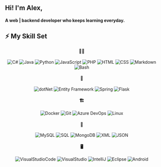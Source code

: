 ## Hi! I'm Alex,

#### A **web | backend developer** who keeps learning everyday.


## ⚡ My Skill Set 
<p>
<h4 align="center">🧑‍💻</h4>
<p align="center">
<img alt="C#" src="https://custom-icon-badges.demolab.com/badge/C%23-68217A.svg?logo=cs2&logoColor=white&style=for-the-badge">
<img alt="Java" src="https://custom-icon-badges.demolab.com/badge/Java-007396.svg?logo=java&logoColor=white&style=for-the-badge">
<img alt="Python" src="https://img.shields.io/badge/Python-14354C.svg?logo=python&logoColor=white&style=for-the-badge">
<img alt="JavaScript" src="https://img.shields.io/badge/JavaScript-F7DF1E.svg?logo=javascript&logoColor=black&style=for-the-badge">
<img alt="PHP" src="https://img.shields.io/badge/PHP-7A86B8?logo=php&logoColor=white&style=for-the-badge">
<img alt="HTML" src="https://img.shields.io/badge/HTML-E34F26.svg?logo=html5&logoColor=white&style=for-the-badge">
<img alt="CSS" src="https://img.shields.io/badge/CSS-1572B6.svg?logo=css3&logoColor=white&style=for-the-badge">
<img alt="Markdown" src="https://img.shields.io/badge/Markdown-000000.svg?logo=markdown&logoColor=white&style=for-the-badge">
<img alt="Bash" src="https://custom-icon-badges.demolab.com/badge/Bash-222222.svg?logo=bash&logoColor=white&style=for-the-badge">
</p>
<h4 align="center">🧰</h4>
<p align="center">
<img alt="dotNet" src="https://custom-icon-badges.demolab.com/badge/.NET%20FRAMEWORK-68217A.svg?logo=dotnet&logoColor=white&style=for-the-badge">
<img alt="Entity Framework" src="https://img.shields.io/badge/Entity Framework-0772B7?logo=Microsoft&logoColor=white&style=for-the-badge">
<img alt="Spring" src="https://custom-icon-badges.demolab.com/badge/Spring-13bb52.svg?logo=spring&logoColor=white&style=for-the-badge">
<img alt="Flask" src="https://img.shields.io/badge/Flask-14354C.svg?logo=flask&logoColor=white&style=for-the-badge">
</p>
<h4 align="center">🏗️</h4>
<p align="center">
<img alt="Docker" src="https://img.shields.io/badge/Docker-46a2f1?logo=docker&logoColor=white&style=for-the-badge">
<img alt="Git" src="https://img.shields.io/badge/Git-F05032?logo=git&logoColor=white&style=for-the-badge">
<img alt="Azure DevOps" src="https://img.shields.io/badge/Azure%20DevOps-4680f2?logo=docker&logoColor=white&style=for-the-badge">
<img alt="Linux" src="https://img.shields.io/badge/Linux-BBBBBB.svg?logo=linux&logoColor=black&style=for-the-badge">
</p>
<h4 align="center">💾</h4>
<p align="center">
<img alt="MySQL" src="https://custom-icon-badges.demolab.com/badge/MySQL-025E7F.svg?logo=mysql&logoColor=white&style=for-the-badge">
<img alt="SQL" src="https://custom-icon-badges.demolab.com/badge/SQL-F51A5A.svg?logo=sql&logoColor=white&style=for-the-badge">
<img alt="MongoDB" src="https://img.shields.io/badge/MongoDB-13aa52?logo=mongodb&logoColor=white&style=for-the-badge">
<img alt="XML" src="https://custom-icon-badges.demolab.com/badge/XML-999999.svg?logo=database&logoColor=white&style=for-the-badge">
<img alt="JSON" src="https://img.shields.io/badge/JSON-333333?logo=json&logoColor=white&style=for-the-badge">
</p>
<h4 align="center">🖥️</h4>
<p align="center">
<img alt="VisualStudioCode" src="https://custom-icon-badges.demolab.com/badge/VS%20Code-39A7F2.svg?logo=visualstudiocode&logoColor=white&style=for-the-badge">
<img alt="VisualStudio" src="https://custom-icon-badges.demolab.com/badge/Visual%20Studio-68217A.svg?logo=visualstudio&logoColor=white&style=for-the-badge">
<img alt="IntelliJ" src="https://custom-icon-badges.demolab.com/badge/IntelliJ-27282C.svg?logo=intellij&logoColor=white&style=for-the-badge">
<img alt="Eclipse" src="https://img.shields.io/badge/Eclipse-DA7A08?logo=eclipse&logoColor=white&style=for-the-badge">
<img alt="Android" src="https://img.shields.io/badge/Android-12BB32?logo=android&logoColor=white&style=for-the-badge">
</p>
</p>


